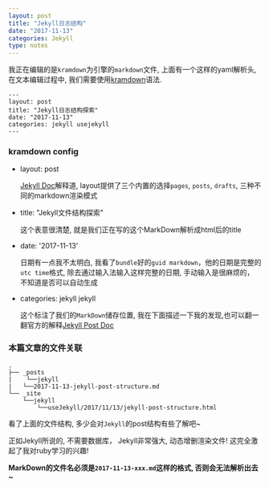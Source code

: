 ```yaml
---
layout: post
title: "Jekyll日志结构"
date: "2017-11-13"
categories: Jekyll
type: notes
---
```


我正在编辑的是`kramdown`为引擎的`markdown`文件, 上面有一个这样的yaml解析头, 在文本编辑过程中, 我们需要使用[kramdown]语法.


```
---
layout: post
title: "Jekyll日志结构探索"
date: "2017-11-13"
categories: jekyll usejekyll
---
```


### kramdown config
+ layout: post

  [Jekyll Doc]解释道, layout提供了三个内置的选择`pages`, `posts`, `drafts`, 三种不同的markdown渲染模式

+ title: "Jekyll文件结构探索"

  这个表意很清楚, 就是我们正在写的这个MarkDown解析成html后的title

+ date: '2017-11-13'

  日期有一点我不太明白, 我看了`bundle`好的`guid markdown`，他的日期是完整的`utc time`格式, 除去通过输入法输入这样完整的日期, 手动输入是很麻烦的， 不知道是否可以自动生成

+ categories: jekyll jekyll

  这个标注了我们的`MarkDown`储存位置, 我在下面描述一下我的发现,也可以翻一翻官方的解释[Jekyll Post Doc]

### 本篇文章的文件关联

```
.
├── _posts
|    └──jekyll
|	└──2017-11-13-jekyll-post-structure.md
└── _site
    └──jekyll
        └──useJekyll/2017/11/13/jekyll-post-structure.html
```

看了上面的文件结构, 多少会对`Jekyll`的post结构有些了解吧~

正如Jekyll所说的, 不需要数据库， Jekyll非常强大, 动态增删渲染文件! 这完全激起了我对ruby学习的兴趣!


__MarkDown的文件名必须是`2017-11-13-xxx.md`这样的格式, 否则会无法解析出去~__


[kramdown]: https://kramdown.gettalong.org
[Jekyll Doc]: https://jekyllrb.com/docs/configuration/#front-matter-defaults
[Jekyll Post Doc]: https://jekyllrb.com/docs/posts/
